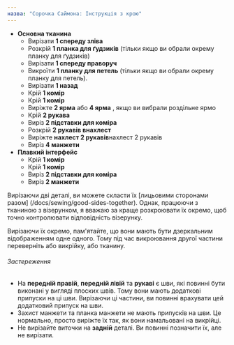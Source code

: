 ```yaml
---
назва: "Сорочка Саймона: Інструкція з крою"
---
```


- **Основна тканина**
  - Вирізати **1 спереду зліва**
  - Розкрій **1 планка для ґудзиків** (тільки якщо ви обрали окрему планку для ґудзиків)
  - Вирізати **1 спереду праворуч**
  - Викроїти **1 планку для петель** (тільки якщо ви обрали окрему планку для петель).
  - Вирізати **1 назад**
  - Крій **1 комір**
  - Крій **1 комір**
  - Виріжте **2 ярма** або **4 ярма** , якщо ви вибрали роздільне ярмо
  - Крій **2 рукава**
  - Виріз **2 підставки для коміра**
  - Розкрій **2 рукавів внахлест**
  - Виріжте **нахлест 2 рукавів**нахлест 2 рукавів
  - Виріз **4 манжети**
- **Плавкий інтерфейс**
  - Крій **1 комір**
  - Крій **1 комір**
  - Виріз **2 підставки для коміра**
  - Виріз **2 манжети**

<Note>

Вирізаючи дві деталі, ви можете скласти їх [лицьовими сторонами разом] (/docs/sewing/good-sides-together).
Однак, працюючи з тканиною з візерунком, я вважаю за краще розкроювати їх окремо, щоб точно контролювати відповідність візерунку.

Вирізаючи їх окремо, пам'ятайте, що вони мають бути дзеркальним відображенням одне одного. Тому під час викроювання другої частини переверніть або викрійку, або тканину.

</Note>

<Warning>

###### Застереження

- На **передній правій**, **передній лівій** та **рукаві** є шви, які повинні бути виконані у вигляді плоских швів. Тому вони мають додаткові припуски на ці шви. Вирізаючи ці частини, ви повинні врахувати цей додатковий припуск на шви.
- Захист манжети та планка манжети не мають припусків на шви. Це нормально, просто виріжте їх так, як вони намальовані на викрійці.
- Не вирізайте виточки на **задній** деталі. Ви повинні позначити їх, але не вирізати.

</Warning>
